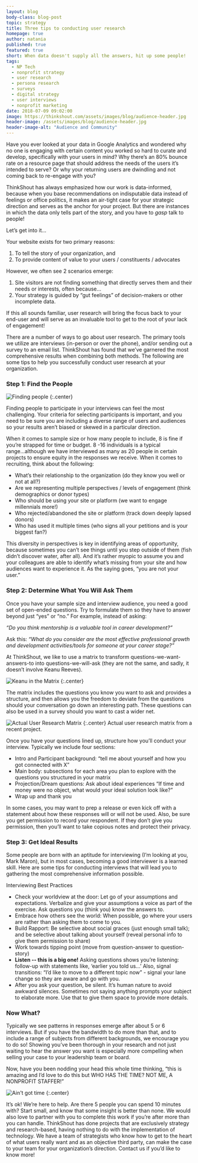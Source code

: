 ```yaml
---
layout: blog
body-class: blog-post
topic: strategy
title: Three tips to conducting user research
homepage: true
author: natania
published: true
featured: true
short: When data doesn't supply all the answers, hit up some people!
tags:
  - NP Tech
  - nonprofit strategy
  - user research
  - persona research
  - surveys
  - digital strategy
  - user interviews
  - nonprofit marketing
date: 2018-07-09 09:02:00
image: https://thinkshout.com/assets/images/blog/audience-header.jpg
header-image: /assets/images/blog/audience-header.jpg
header-image-alt: "Audience and Community"
---
```

Have you ever looked at your data in Google Analytics and wondered why no one is engaging with certain content you worked so hard to curate and develop, specifically with your users in mind? Why there’s an 80% bounce rate on a resource page that should address the needs of the users it’s intended to serve? Or why your returning users are dwindling and not coming back to re-engage with you?

ThinkShout has always emphasized how our work is data-informed, because when you base recommendations on indisputable data instead of feelings or office politics, it makes an air-tight case for your strategic direction and serves as the anchor for your project. But there are instances in which the data only tells part of the story, and you have to *gasp* talk to people!

Let’s get into it...

Your website exists for two primary reasons:
  1. To tell the story of your organization, and
  2. To provide content of value to your users / constituents / advocates

However, we often see 2 scenarios emerge:
  1. Site visitors are not finding something that directly serves them and their needs or interests, often because...
  2. Your strategy is guided by “gut feelings” of decision-makers or other incomplete data.

If this all sounds familiar, user research will bring the focus back to your end-user and will serve as an invaluable tool to get to the root of your lack of engagement!

There are a number of ways to go about user research. The primary tools we utilize are interviews (in-person or over the phone), and/or sending out a survey to an email list. ThinkShout has found that we’ve garnered the most comprehensive results when combining both methods. The following are some tips to help you successfully conduct user research at your organization.

### Step 1: Find the People

![Finding people](/assets/images/blog/find-the-people.gif)
{:.center}

Finding people to participate in your interviews can feel the most challenging. Your criteria for selecting participants is important, and you need to be sure you are including a diverse range of users and audiences so your results aren’t biased or skewed in a particular direction.

When it comes to sample size or how many people to include, 8 is fine if you’re strapped for time or budget. 8 -16 individuals is a typical range...although we have interviewed as many as 20 people in certain projects to ensure equity in the responses we receive. When it comes to recruiting, think about the following:

* What’s their relationship to the organization (do they know you well or not at all?)
* Are we representing multiple perspectives / levels of engagement (think demographics or donor types)
* Who should be using your site or platform (we want to engage millennials more!)
* Who rejected/abandoned the site or platform (track down deeply lapsed donors)
* Who has used it multiple times (who signs all your petitions and is your biggest fan?)

This diversity in perspectives is key in identifying areas of opportunity, because sometimes you can’t see things until you step outside of them (fish didn’t discover water, after all). And it’s rather myopic to assume you and your colleagues are able to identify what’s missing from your site and how audiences want to experience it. As the saying goes, “you are not your user.”

### Step 2: Determine What You Will Ask Them

Once you have your sample size and interview audience, you need a good set of open-ended questions. Try to formulate them so they have to answer beyond just “yes” or “no.” For example, instead of asking:

_“Do you think mentorship is a valuable tool in career development?”_

Ask this: _“What do you consider are the most effective professional growth and development activities/tools for someone at your career stage?”_

At ThinkShout, we like to use a matrix to transform questions-we-want-answers-to into questions-we-will-ask (they are not the same, and sadly, it doesn’t involve Keanu Reeves).

![Keanu in the Matrix](/assets/images/blog/keanusad.jpg)
{:.center}

The matrix includes the questions you know you want to ask and provides a structure, and  then allows you the freedom to deviate from the questions should your conversation go down an interesting path. These questions can also be used in a survey should you want to cast a wider net.

![Actual User Research Matrix](/assets/images/blog/user-research-matrix.png)
{:.center}
<span class="caption"><i class="fa fa-caret-up"></i>Actual user research matrix from a recent project.</span>

Once you have your questions lined up, structure how you’ll conduct your interview. Typically we include four sections:

* Intro and Participant background: “tell me about yourself and how you got connected with X”
* Main body: subsections for each area you plan to explore with the questions you structured in your matrix
* Projection/Dream questions: Ask about ideal experiences “If time and money were no object, what would your ideal solution look like?”
* Wrap up and thank you

In some cases, you may want to prep a release or even kick off with a statement about how these responses will or will not be used. Also, be sure you get permission to record your respondent. If they don’t give you permission, then you’ll want to take copious notes and protect their privacy.

### Step 3: Get Ideal Results

Some people are born with an aptitude for interviewing (I’m looking at you, Mark Maron), but in most cases, becoming a good interviewer is a learned skill. Here are some tips for conducting interviews that will lead you to gathering the most comprehensive information possible.

Interviewing Best Practices

* Check your worldview at the door: Let go of your assumptions and expectations. Verbalize and give your assumptions a voice as part of the exercise. Ask questions you (think you) know the answers to.
* Embrace how others see the world: When possible, go where your users are rather than asking them to come to you.
* Build Rapport: Be selective about social graces (just enough small talk); and be selective about talking about yourself (reveal personal info to give them permission to share)
* Work towards tipping point (move from question-answer to question-story)
* **Listen -- this is a big one!** Asking questions shows you’re listening: follow-up with statements like, ‘earlier you told us…’ Also, signal transitions: “I’d like to move to a different topic now” - signal your lane change so they are aware and go with you.
* After you ask your question, be silent. It’s human nature to avoid awkward silences. Sometimes not saying anything prompts your subject to elaborate more. Use that to give them space to provide more details.

### Now What?

Typically we see patterns in responses emerge after about 5 or 6 interviews. But if you have the bandwidth to do more than that, and to include a range of subjects from different backgrounds, we encourage you to do so! Showing you’ve been thorough in your research and not just waiting to hear the answer you want is especially more compelling when selling your case to your leadership team or board.

Now, have you been nodding your head this whole time thinking, “this is amazing and I’d love to do this but WHO HAS THE TIME? NOT ME, A NONPROFIT STAFFER!”

![Ain't got time](/assets/images/blog/aint-got-time.gif)
{:.center}

It’s ok! We’re here to help. Are there 5 people you can spend 10 minutes with? Start small, and know that some insight is better than none. We would also love to partner with you to complete this work if you’re after more than you can handle. ThinkShout has done projects that are exclusively strategy and research-based, having nothing to do with the implementation of technology. We have a team of strategists who know how to get to the heart of what users really want and as an objective third party, can make the case to your team for your organization’s direction. Contact us if you’d like to know more!
